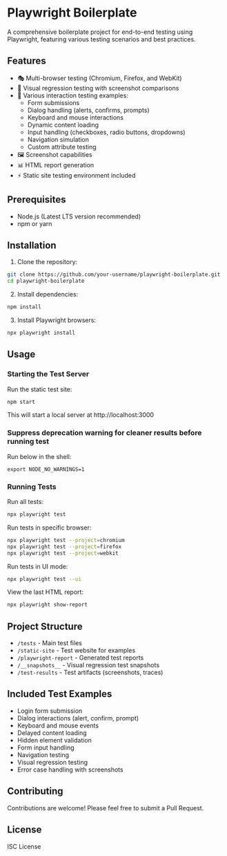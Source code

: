 # Playwright Boilerplate

A comprehensive boilerplate project for end-to-end testing using Playwright, featuring various testing scenarios and best practices.

## Features

- 🎭 Multi-browser testing (Chromium, Firefox, and WebKit)
- 📸 Visual regression testing with screenshot comparisons
- 🔄 Various interaction testing examples:
  - Form submissions
  - Dialog handling (alerts, confirms, prompts)
  - Keyboard and mouse interactions
  - Dynamic content loading
  - Input handling (checkboxes, radio buttons, dropdowns)
  - Navigation simulation
  - Custom attribute testing
- 🖼️ Screenshot capabilities
- 📊 HTML report generation
- ⚡ Static site testing environment included

## Prerequisites

- Node.js (Latest LTS version recommended)
- npm or yarn

## Installation

1. Clone the repository:
```bash
git clone https://github.com/your-username/playwright-boilerplate.git
cd playwright-boilerplate
```

2. Install dependencies:
```bash
npm install
```

3. Install Playwright browsers:
```bash
npx playwright install
```

## Usage

### Starting the Test Server

Run the static test site:
```bash
npm start
```
This will start a local server at http://localhost:3000

### Suppress deprecation warning for cleaner results before running test
Run below in the shell:
```
export NODE_NO_WARNINGS=1
```

### Running Tests

Run all tests:
```bash
npx playwright test
```

Run tests in specific browser:
```bash
npx playwright test --project=chromium
npx playwright test --project=firefox
npx playwright test --project=webkit
```

Run tests in UI mode:
```bash
npx playwright test --ui
```

View the last HTML report:
```bash
npx playwright show-report
```

## Project Structure

- `/tests` - Main test files
- `/static-site` - Test website for examples
- `/playwright-report` - Generated test reports
- `/__snapshots__` - Visual regression test snapshots
- `/test-results` - Test artifacts (screenshots, traces)

## Included Test Examples

- Login form submission
- Dialog interactions (alert, confirm, prompt)
- Keyboard and mouse events
- Delayed content loading
- Hidden element validation
- Form input handling
- Navigation testing
- Visual regression testing
- Error case handling with screenshots

## Contributing

Contributions are welcome! Please feel free to submit a Pull Request.

## License

ISC License